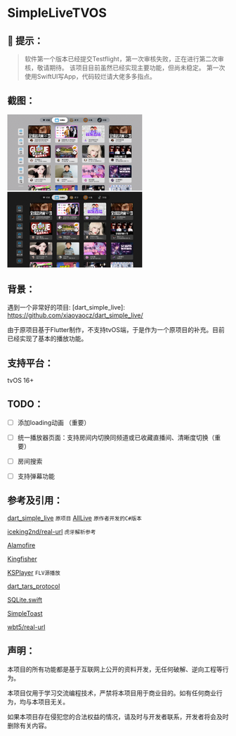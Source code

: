 # SimpleLiveTVOS

## 🚨 提示：
>  软件第一个版本已经提交Testflight，第一次审核失败，正在进行第二次审核，敬请期待。
>  该项目目前虽然已经实现主要功能，但尚未稳定。
>  第一次使用SwiftUI写App，代码较烂请大佬多多指点。

## 截图：

  <img src="./ScreenShot/normal.png" alt="浅色模式" style="zoom:30%;" />

  <img src="./ScreenShot/dark_mode.png" alt="深色模式" style="zoom:30%;" />

## 背景：

遇到一个非常好的项目:  [dart_simple_live]: https://github.com/xiaoyaocz/dart_simple_live/

由于原项目基于Flutter制作，不支持tvOS端，于是作为一个原项目的补充。目前已经实现了基本的播放功能。

## 支持平台：

tvOS 16+ 


## TODO：

* [ ] 添加loading动画 （重要）

* [ ] 统一播放器页面：支持房间内切换同频道或已收藏直播间、清晰度切换（重要）

* [ ] 房间搜索

* [ ] 支持弹幕功能

## 参考及引用：

[dart_simple_live](https://github.com/xiaoyaocz/dart_simple_live/) `原项目`  [AllLive](https://github.com/xiaoyaocz/AllLive) `原作者开发的C#版本`

[iceking2nd/real-url](https://github.com/iceking2nd/real-url) `虎牙解析参考`

[Alamofire](https://github.com/Alamofire/Alamofire)

[Kingfisher](https://github.com/onevcat/Kingfisher)

[KSPlayer](https://github.com/kingslay/KSPlayer) `FLV源播放`

[dart_tars_protocol](https://github.com/xiaoyaocz/dart_tars_protocol.git)

[SQLite.swift](https://github.com/stephencelis/SQLite.swift)

[SimpleToast](https://github.com/sanzaru/SimpleToast)

[wbt5/real-url](https://github.com/wbt5/real-url)


## 声明：

本项目的所有功能都是基于互联网上公开的资料开发，无任何破解、逆向工程等行为。

本项目仅用于学习交流编程技术，严禁将本项目用于商业目的。如有任何商业行为，均与本项目无关。

如果本项目存在侵犯您的合法权益的情况，请及时与开发者联系，开发者将会及时删除有关内容。

